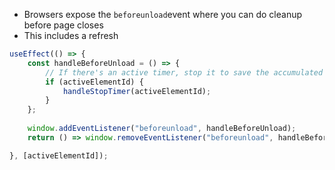 - Browsers expose the `beforeunload`event where you can do cleanup before page closes
- This includes a refresh


```js
useEffect(() => {
	const handleBeforeUnload = () => {
		// If there's an active timer, stop it to save the accumulated time
		if (activeElementId) {
			handleStopTimer(activeElementId);
		}
	};
	
	window.addEventListener("beforeunload", handleBeforeUnload);
	return () => window.removeEventListener("beforeunload", handleBeforeUnload);

}, [activeElementId]);
```

